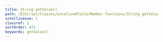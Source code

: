 ```yaml
---
title: String getValue()
path: /EJScript/Classes/LocalizedField/Member functions/String getValue()
intellisense: 1
classref: 1
sortOrder: 471
keywords: getValue()
---
```





